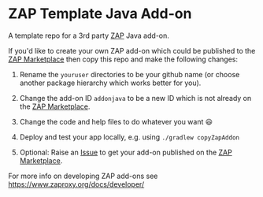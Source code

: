 # ZAP Template Java Add-on

A template repo for a 3rd party [ZAP](https://www.zaproxy.org) Java add-on.

If you'd like to create your own ZAP add-on which could be published to the [ZAP Marketplace](https://www.zaproxy.org/addons/) then copy this repo and make the following changes:

1. Rename the `youruser` directories to be your github name (or choose another package hierarchy which works better for you).

1. Change the add-on ID `addonjava` to be a new ID which is not already on the [ZAP Marketplace](https://www.zaproxy.org/addons/).

1. Change the code and help files to do whatever you want :smiley:

1. Deploy and test your app locally, e.g. using `./gradlew copyZapAddon`

1. Optional: Raise an [Issue](https://github.com/zaproxy/zaproxy/issues/new?assignees=&labels=marketplace&template=third-party-addon.yml) to get your add-on published on the [ZAP Marketplace](https://www.zaproxy.org/addons/).

For more info on developing ZAP add-ons see https://www.zaproxy.org/docs/developer/